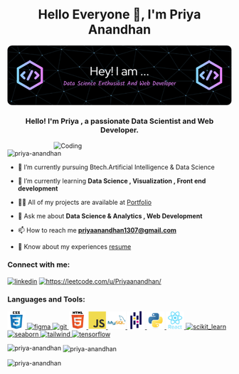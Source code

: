 <h1 align="center">Hello Everyone 👋, I'm Priya Anandhan</h1>
<div align="center"> <img src="banner-3.png"> </div>
<h3 align="center">Hello! I'm Priya , a passionate Data Scientist and Web Developer.</h3>
<img align="right" alt="Coding" width="400" src="https://i.pinimg.com/originals/e7/7a/1e/e77a1e25a95370f4f625c115f1622378.gif">

<p align="left"> <img src="https://komarev.com/ghpvc/?username=priya-anandhan&label=Profile%20views&color=0e75b6&style=flat" alt="priya-anandhan" /> </p>

- 🔭 I’m currently pursuing Btech.Artificial Intelligence & Data Science

- 🌱 I’m currently learning **Data Science , Visualization , Front end development**

- 👨‍💻 All of my projects are available at [Portfolio](https://priyaanandhan.netlify.app/)

- 💬 Ask me about **Data Science & Analytics , Web Development**

- 📫 How to reach me **priyaanandhan1307@gmail.com**

- 📄 Know about my experiences [resume](https://drive.google.com/drive/folders/1QF1Boc5mmp4B_kOEuj76Cn6HTvSZzMXV)



<h3 align="left">Connect with me:</h3>
<p align="left">
<a href="https://www.linkedin.com/in/priya-anandhan/" target="blank"><img align="center" src="https://raw.githubusercontent.com/rahuldkjain/github-profile-readme-generator/master/src/images/icons/Social/linked-in-alt.svg" alt="linkedin" height="30" width="40" /></a>
<a href="https://leetcode.com/u/Priyaanandhan/" target="blank"><img align="center" src="https://raw.githubusercontent.com/rahuldkjain/github-profile-readme-generator/master/src/images/icons/Social/leet-code.svg" alt="https://leetcode.com/u/Priyaanandhan/" height="30" width="40" /></a>
  
</p>
<h3 align="left">Languages and Tools:</h3>
<p align="left"> <a href="https://www.w3schools.com/css/" target="_blank" rel="noreferrer"> <img src="https://raw.githubusercontent.com/devicons/devicon/master/icons/css3/css3-original-wordmark.svg" alt="css3" width="40" height="40"/> </a> <a href="https://www.figma.com/" target="_blank" rel="noreferrer"> <img src="https://www.vectorlogo.zone/logos/figma/figma-icon.svg" alt="figma" width="40" height="40"/> </a> <a href="https://git-scm.com/" target="_blank" rel="noreferrer"> <img src="https://www.vectorlogo.zone/logos/git-scm/git-scm-icon.svg" alt="git" width="40" height="40"/> </a> <a href="https://www.w3.org/html/" target="_blank" rel="noreferrer"> <img src="https://raw.githubusercontent.com/devicons/devicon/master/icons/html5/html5-original-wordmark.svg" alt="html5" width="40" height="40"/> </a> <a href="https://developer.mozilla.org/en-US/docs/Web/JavaScript" target="_blank" rel="noreferrer"> <img src="https://raw.githubusercontent.com/devicons/devicon/master/icons/javascript/javascript-original.svg" alt="javascript" width="40" height="40"/> </a> <a href="https://www.mysql.com/" target="_blank" rel="noreferrer"> <img src="https://raw.githubusercontent.com/devicons/devicon/master/icons/mysql/mysql-original-wordmark.svg" alt="mysql" width="40" height="40"/> </a> <a href="https://pandas.pydata.org/" target="_blank" rel="noreferrer"> <img src="https://raw.githubusercontent.com/devicons/devicon/2ae2a900d2f041da66e950e4d48052658d850630/icons/pandas/pandas-original.svg" alt="pandas" width="40" height="40"/> </a> <a href="https://www.python.org" target="_blank" rel="noreferrer"> <img src="https://raw.githubusercontent.com/devicons/devicon/master/icons/python/python-original.svg" alt="python" width="40" height="40"/> </a> <a href="https://reactjs.org/" target="_blank" rel="noreferrer"> <img src="https://raw.githubusercontent.com/devicons/devicon/master/icons/react/react-original-wordmark.svg" alt="react" width="40" height="40"/> </a> <a href="https://scikit-learn.org/" target="_blank" rel="noreferrer"> <img src="https://upload.wikimedia.org/wikipedia/commons/0/05/Scikit_learn_logo_small.svg" alt="scikit_learn" width="40" height="40"/> </a> <a href="https://seaborn.pydata.org/" target="_blank" rel="noreferrer"> <img src="https://seaborn.pydata.org/_images/logo-mark-lightbg.svg" alt="seaborn" width="40" height="40"/> </a> <a href="https://tailwindcss.com/" target="_blank" rel="noreferrer"> <img src="https://www.vectorlogo.zone/logos/tailwindcss/tailwindcss-icon.svg" alt="tailwind" width="40" height="40"/> </a> <a href="https://www.tensorflow.org" target="_blank" rel="noreferrer"> <img src="https://www.vectorlogo.zone/logos/tensorflow/tensorflow-icon.svg" alt="tensorflow" width="40" height="40"/> </a> </p>

<p><img align="left" src="https://github-readme-stats.vercel.app/api/top-langs?username=priya-anandhan&show_icons=true&locale=en&layout=compact" alt="priya-anandhan" /></p>

<p>&nbsp;<img align="center" src="https://github-readme-stats.vercel.app/api?username=priya-anandhan&show_icons=true&locale=en" alt="priya-anandhan" /></p>

<p><img align="center" src="https://github-readme-streak-stats.herokuapp.com/?user=priya-anandhan&" alt="priya-anandhan" /></p>


